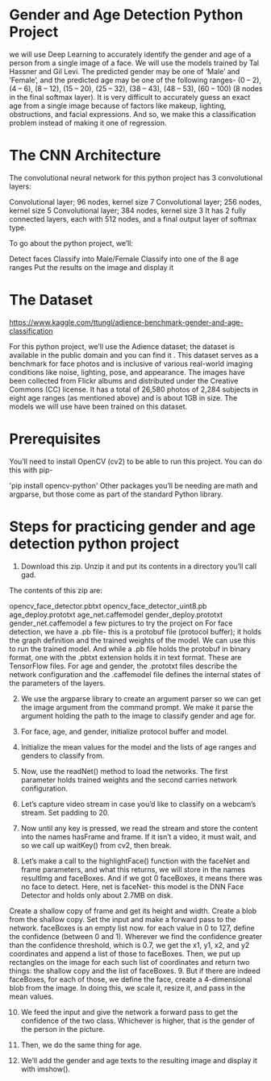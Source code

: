 Gender and Age Detection Python Project
========================================

we will use Deep Learning to accurately identify the gender and age of a person from a single image of a face. We will use the models trained by Tal Hassner and Gil Levi. The predicted gender may be one of ‘Male’ and ‘Female’, and the predicted age may be one of the following ranges- (0 – 2), (4 – 6), (8 – 12), (15 – 20), (25 – 32), (38 – 43), (48 – 53), (60 – 100) (8 nodes in the final softmax layer). It is very difficult to accurately guess an exact age from a single image because of factors like makeup, lighting, obstructions, and facial expressions. And so, we make this a classification problem instead of making it one of regression.

The CNN Architecture
=====================
The convolutional neural network for this python project has 3 convolutional layers:


Convolutional layer; 96 nodes, kernel size 7
Convolutional layer; 256 nodes, kernel size 5
Convolutional layer; 384 nodes, kernel size 3
It has 2 fully connected layers, each with 512 nodes, and a final output layer of softmax type.

To go about the python project, we’ll:

Detect faces
Classify into Male/Female
Classify into one of the 8 age ranges
Put the results on the image and display it

The Dataset
===========
https://www.kaggle.com/ttungl/adience-benchmark-gender-and-age-classification

For this python project, we’ll use the Adience dataset; the dataset is available in the public domain and you can find it . This dataset serves as a benchmark for face photos and is inclusive of various real-world imaging conditions like noise, lighting, pose, and appearance. The images have been collected from Flickr albums and distributed under the Creative Commons (CC) license. It has a total of 26,580 photos of 2,284 subjects in eight age ranges (as mentioned above) and is about 1GB in size. The models we will use have been trained on this dataset.

Prerequisites
=============
You’ll need to install OpenCV (cv2) to be able to run this project. You can do this with pip-

 'pip install opencv-python'
Other packages you’ll be needing are math and argparse, but those come as part of the standard Python library.

Steps for practicing gender and age detection python project
=============================================================
1. Download this zip. Unzip it and put its contents in a directory you’ll call gad.

The contents of this zip are:


opencv_face_detector.pbtxt
opencv_face_detector_uint8.pb
age_deploy.prototxt
age_net.caffemodel
gender_deploy.prototxt
gender_net.caffemodel
a few pictures to try the project on
For face detection, we have a .pb file- this is a protobuf file (protocol buffer); it holds the graph definition and the trained weights of the model. We can use this to run the trained model. And while a .pb file holds the protobuf in binary format, one with the .pbtxt extension holds it in text format. These are TensorFlow files. For age and gender, the .prototxt files describe the network configuration and the .caffemodel file defines the internal states of the parameters of the layers.

2. We use the argparse library to create an argument parser so we can get the image argument from the command prompt. We make it parse the argument holding the path to the image to classify gender and age for.

3. For face, age, and gender, initialize protocol buffer and model.

4. Initialize the mean values for the model and the lists of age ranges and genders to classify from.

5. Now, use the readNet() method to load the networks. The first parameter holds trained weights and the second carries network configuration.

6. Let’s capture video stream in case you’d like to classify on a webcam’s stream. Set padding to 20.

7. Now until any key is pressed, we read the stream and store the content into the names hasFrame and frame. If it isn’t a video, it must wait, and so we call up waitKey() from cv2, then break.

8. Let’s make a call to the highlightFace() function with the faceNet and frame parameters, and what this returns, we will store in the names resultImg and faceBoxes. And if we got 0 faceBoxes, it means there was no face to detect.
Here, net is faceNet- this model is the DNN Face Detector and holds only about 2.7MB on disk.

Create a shallow copy of frame and get its height and width.
Create a blob from the shallow copy.
Set the input and make a forward pass to the network.
faceBoxes is an empty list now. for each value in 0 to 127, define the confidence (between 0 and 1). Wherever we find the confidence greater than the confidence threshold, which is 0.7, we get the x1, y1, x2, and y2 coordinates and append a list of those to faceBoxes.
Then, we put up rectangles on the image for each such list of coordinates and return two things: the shallow copy and the list of faceBoxes.
9. But if there are indeed faceBoxes, for each of those, we define the face, create a 4-dimensional blob from the image. In doing this, we scale it, resize it, and pass in the mean values.

10. We feed the input and give the network a forward pass to get the confidence of the two class. Whichever is higher, that is the gender of the person in the picture.

11. Then, we do the same thing for age.

12. We’ll add the gender and age texts to the resulting image and display it with imshow().

